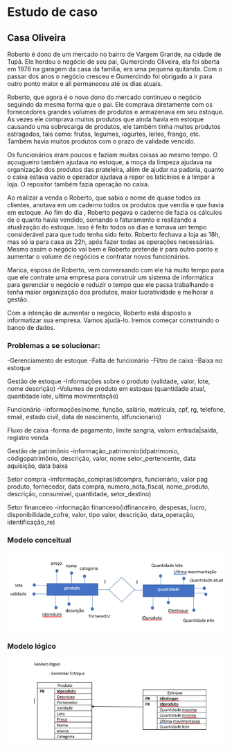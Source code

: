 # Estudo de caso
## Casa Oliveira

Roberto é dono de um mercado no bairro de Vargem Grande, na cidade de Tupã. Ele herdou o negócio de seu pai, Gumercindo Oliveira, ela foi aberta em 1978 na garagem da casa da família, era uma pequena quitanda. Com o passar dos anos o negócio cresceu e Gumercindo foi obrigado a ir para outro ponto maior e ali permaneceu até os dias atuais.

Roberto, que agora é o novo dono do mercado continuou o negócio seguindo da mesma forma que o pai. Ele comprava diretamente com os fornecedores grandes volumes de produtos e armazenava em seu estoque. As vezes ele comprava muitos produtos que ainda havia em estoque causando uma sobrecarga de produtos, ele também tinha muitos produtos estragados, tais como: frutas, legumes, iogurtes, leites, frango, etc. Também havia muitos produtos com o prazo de validade vencido.

Os funcionários eram poucos e faziam muitas coisas ao mesmo tempo. O açougueiro também ajudava no estoque, a moça da limpeza ajudava na organização dos produtos das prateleira, além de ajudar na padaria, quanto o caixa estava vazio o operador ajudava a repor os laticínios e a limpar a loja. O repositor também fazia operação no caixa.

Ao realizar a venda o Roberto, que sabia o nome de quase todos os clientes, anotava em um caderno todos os produtos que vendia e que havia em estoque. Ao fim do dia , Roberto pegava o caderno de fazia os cálculos de o quanto havia vendido, somando o faturamento e realizando a atualização do estoque. Isso é feito todos os dias e tomava um tempo considerável para que tudo tenha sido feito.
Roberto fechava a loja as 18h, mas só ia para casa as 22h, após fazer todas as operações necessárias. Mesmo assim o negócio vai bem e Roberto pretende ir para outro ponto e aumentar o volume de negócios e contratar novos funcionários.

Marica, esposa de Roberto, vem conversando com ele há muito tempo para que ele contrate uma empresa para construir um sistema de informática para gerenciar o negócio e reduzir o tempo que ele passa trabalhando e tenha maior organização dos produtos, maior lucratividade e melhorar a gestão.

Com a intenção de aumentar o negócio, Roberto está disposto a informatizar sua empresa. Vamos ajudá-lo. Iremos começar construindo o banco de dados.

### Problemas a se solucionar: 

-Gerenciamento de estoque 
-Falta de funcionário 
-Filtro de caixa 
-Baixa no estoque 

Gestão de estoque 
   -Informações sobre o produto (validade, valor, lote, nome descrição)
   -Volumes de produto em estoque (quantidade atual, quantidade lote, ultima movimentação)
 
Funcionário 
    -informações(nome, função, salário, matricula, cpf, rg, telefone, email, estado civil, data de nascimento, idfuncionario)

Fluxo de caixa 
    -forma de pagamento, limite sangria, valorn entrada|saída, registro venda 

Gestão de patrimônio
    -informação_patrimonio(idpatrimonio, códigopatrimônio, descrição, valor, nome setor_pertencente, data aquisição, data baixa 

Setor compra 
    -imformação_compras(idcompra, funcionário, valor pag produto, fornecedor, data compra, numero_nota_fiscal, nome_produto, descrição, consumível, quantidade, setor_destino) 

Setor financeiro
   -informação financeiro(idfinanceiro, despesas, lucro, disponibilidade_cofre, valor, tipo valor, descrição, data_operação, identificação_re) 

### Modelo conceitual

!['diagrama do modelo conceitual'](./modeloconceitual.png)


### Modelo lógico

!['Diagrama do modelo lógico de estoque'](./modelologico.png)

